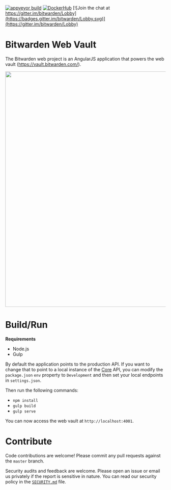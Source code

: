 [![appveyor build](https://ci.appveyor.com/api/projects/status/github/bitwarden/web?branch=master&svg=true)](https://ci.appveyor.com/project/bitwarden/web) [![DockerHub](https://img.shields.io/docker/pulls/bitwarden/web.svg)](https://hub.docker.com/u/bitwarden/) [![Join the chat at https://gitter.im/bitwarden/Lobby](https://badges.gitter.im/bitwarden/Lobby.svg)](https://gitter.im/bitwarden/Lobby)

# Bitwarden Web Vault

The Bitwarden web project is an AngularJS application that powers the web vault (https://vault.bitwarden.com/).

<img src="https://i.imgur.com/rxrykeX.png" alt="" width="791" height="739" />

# Build/Run

**Requirements**

- Node.js
- Gulp

By default the application points to the production API. If you want to change that to point to a local instance of
the [Core](https://github.com/bitwarden/core) API, you can modify the `package.json` `env` property to `Development`
and then set your local endpoints in `settings.json`.

Then run the following commands:

- `npm install`
- `gulp build`
- `gulp serve`

You can now access the web vault at `http://localhost:4001`.

# Contribute

Code contributions are welcome! Please commit any pull requests against the `master` branch.

Security audits and feedback are welcome. Please open an issue or email us privately if the report is sensitive in nature. You can read our security policy in the [`SECURITY.md`](SECURITY.md) file.

